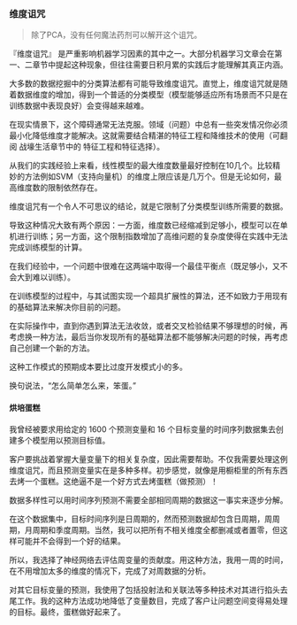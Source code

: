 ### 维度诅咒

> 除了PCA，没有任何魔法药剂可以解开这个诅咒。

『维度诅咒』 是严重影响机器学习因素的其中之一。大部分机器学习文章会在第一、二章节中提起这种现象，但往往需要日积月累的实践后才能理解其真正内涵。

大多数的数据挖掘中的分类算法都有可能导致维度诅咒。直觉上，维度诅咒就是随着数据维度的增加，得到一个普适的分类模型（模型能够适应所有场景而不只是在训练数据中表现良好）会变得越来越难。

在现实情景下，这个障碍通常无法克服。领域（问题）中总有一些突发情况你必须最小化降低维度才能解决。这就需要结合精湛的特征工程和降维技术的使用（可翻阅 战壕生活章节中的 特征工程和特征选择）。

从我们的实践经验上来看，线性模型的最大维度数量最好控制在10几个。比较精妙的方法例如SVM（支持向量机）的维度上限应该是几万个。但是无论如何，最高维度数的限制依然存在。

维度诅咒有一个令人不可思议的结论，就是它限制了分类模型训练所需要的数据。

导致这种情况大致有两个原因：一方面，维度数已经缩减到足够小，模型可以在单机进行训练；另一方面，这个限制指数增加了高维问题的复杂度使得在实践中无法完成训练模型的计算。

在我们经验中，一个问题中很难在这两端中取得一个最佳平衡点（既足够小，又不会大到难以训练）。

在训练模型的过程中，与其试图实现一个超具扩展性的算法，还不如致力于用现有的基础算法来解决你目前的问题。

在实际操作中，直到你遇到算法无法收敛，或者交叉检验结果不够理想的时候，再考虑换一种方法，最后当你发现所有的基础算法都不能够解决问题的时候，再考虑自己创建一个新的方法。

这种工作模式的预期成本要比过度开发模式小的多。 

换句说法，“怎么简单怎么来，笨蛋。”

#### 烘培蛋糕

我曾经被要求用给定的 1600 个预测变量和 16 个目标变量的时间序列数据集去创建多个模型用以预测目标值。

客户要挑战着掌握大量变量下的相关复杂度，因此需要帮助。不仅我需要处理这例维度诅咒，而且预测变量实在是多种多样。初步感觉，就像是用橱柜里的所有东西去烤一个蛋糕。这绝逼不是一个好方式去烤蛋糕（做预测）！

数据多样性可以用时间序列预测不需要全部相同周期的数据这一事实来逐步分解。

在这个数据集中，目标时间序列是日周期的，然而预测数据却包含日周期，周周期，月周期和季度周期。当然，我可以把所有不相关维度全都删减或者置零，但这样可能并不会得到一个好的结果。

所以，我选择了神经网络去评估周变量的贡献度。用这种方法，我用一周的时间，在不用增加太多的维度的情况下，完成了对周数据的分析。

对其它目标变量的预测，我使用了包括投射法和关联法等多种技术对其进行掐头去尾工作。我的这种方法成功地降低了变量数目，完成了客户让问题空间变得易处理的目标。最终，蛋糕做好起来了。
